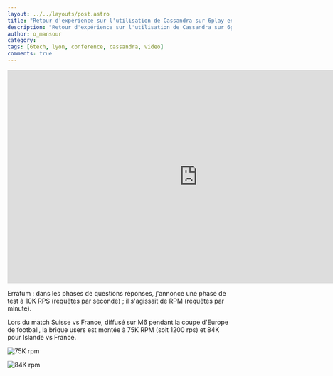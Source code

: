 ```yaml
---
layout: ../../layouts/post.astro
title: "Retour d'expérience sur l'utilisation de Cassandra sur 6play en vidéo"
description: "Retour d'expérience sur l'utilisation de Cassandra sur 6play en vidéo"
author: o_mansour 
category:
tags: [6tech, lyon, conference, cassandra, video]
comments: true
---
```


<iframe width="853" height="480" src="https://www.youtube.com/embed/dOOjUNnwLC4" frameborder="0" allowfullscreen></iframe>

Erratum : dans les phases de questions réponses, j'annonce une phase de test à 10K RPS (requêtes par seconde) ; il s'agissait de RPM (requêtes par minute).
 
Lors du match Suisse vs France, diffusé sur M6 pendant la coupe d'Europe de football, la brique users est montée à 75K RPM (soit 1200 rps) et 84K pour Islande vs France.

![75K rpm](../../../../images/posts/rex-cassandra/75K.jpg)

![84K rpm](../../../../images/posts/rex-cassandra/84K.jpg)


  

